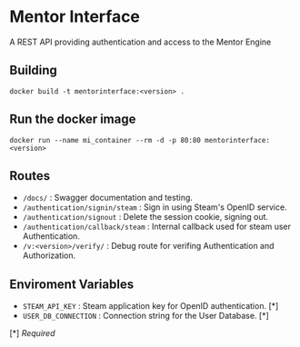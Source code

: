 # Mentor Interface

A REST API providing authentication and access to the Mentor Engine

## Building

`docker build -t mentorinterface:<version> .`

## Run the docker image

`docker run --name mi_container --rm -d -p 80:80 mentorinterface:<version>`

## Routes
- `/docs/` : Swagger documentation and testing.
- `/authentication/signin/steam` : Sign in using Steam's OpenID service.
- `/authentication/signout` : Delete the session cookie, signing out.
- `/authentication/callback/steam` : Internal callback used for steam user Authentication.
- `/v:<version>/verify/` : Debug route for verifing Authentication and Authorization.


## Enviroment Variables

- `STEAM_API_KEY` : Steam application key for OpenID authentication. [*]
- `USER_DB_CONNECTION` : Connection string for the User Database. [*]

[*] *Required*